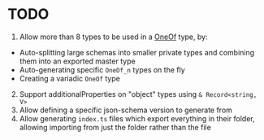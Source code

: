 # TODO

1. Allow more than 8 types to be used in a [OneOf](src/types/OneOf.ts) type, by:
  * Auto-splitting large schemas into smaller private types and combining them into an exported master type
  * Auto-generating specific `OneOf_n` types on the fly
  * Creating a variadic `OneOf` type
2. Support additionalProperties on "object" types using `& Record<string, V>`
3. Allow defining a specific json-schema version to generate from
4. Allow generating `index.ts` files which export everything in their folder, allowing importing from just the folder rather than the file
